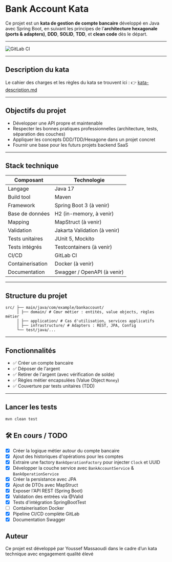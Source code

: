 # Bank Account Kata

Ce projet est un **kata de gestion de compte bancaire** développé en Java avec Spring Boot, en suivant les principes de l'**architecture hexagonale (ports & adapters)**, **DDD**, **SOLID**, **TDD**, et **clean code** dès le départ.

---

![GitLab CI](https://gitlab.com/exalt-it-dojo/candidats/youssef-massaoudi-bank-account-v2-ce373bc0-b409-4823-b398-a98a8000dde2/badges/bankaccount-kata-dev/pipeline.svg)

---

## Description du kata

Le cahier des charges et les règles du kata se trouvent ici :
👉 [kata-description.md](kata-description.md)

---

## Objectifs du projet

- Développer une API propre et maintenable
- Respecter les bonnes pratiques professionnelles (architecture, tests, séparation des couches)
- Appliquer les concepts DDD/TDD/Hexagone dans un projet concret
- Fournir une base pour les futurs projets backend SaaS

---

## Stack technique

| Composant       | Technologie                         |
|-----------------|-------------------------------------|
| Langage         | Java 17                             |
| Build tool      | Maven                               |
| Framework       | Spring Boot 3 (à venir)             |
| Base de données | H2 (in-memory, à venir)             |
| Mapping         | MapStruct (à venir)                 |
| Validation      | Jakarta Validation (à venir)        |
| Tests unitaires | JUnit 5, Mockito                    |
| Tests intégrés  | Testcontainers (à venir)            |
| CI/CD           | GitLab CI                           |
| Containerisation| Docker (à venir)                    |
| Documentation   | Swagger / OpenAPI (à venir)         |

---

## Structure du projet

```
src/ ├── main/java/com/example/bankaccount/ 
     │ ├── domain/ # Cœur métier : entités, value objects, règles métier
     │ ├── application/ # Cas d'utilisation, services applicatifs
     │ ├── infrastructure/ # Adapters : REST, JPA, Config
     └── test/java/...
```

---

## Fonctionnalités

- ✅ Créer un compte bancaire
- ✅ Déposer de l'argent
- ✅ Retirer de l'argent (avec vérification de solde)
- ✅ Règles métier encapsulées (Value Object `Money`)
- ✅ Couverture par tests unitaires (TDD)

---

## Lancer les tests

```bash
mvn clean test
```

## 🛠️ En cours / TODO
- [x] Créer la logique métier autour du compte bancaire
- [x] Ajout des historiques d'opérations pour les comptes
- [x] Extraire une factory `BankOperationFactory` pour injecter `Clock` et UUID
- [x] Développer la couche service avec `BankAccountService` & `BankOperationService`
- [x] Créer la persistance avec JPA
- [x] Ajout de DTOs avec MapStruct
- [x] Exposer l'API REST (Spring Boot)
- [x] Validation des entrées via @Valid
- [x] Tests d'intégration SpringBootTest
- [ ] Containerisation Docker
- [x] Pipeline CI/CD complète GitLab
- [x] Documentation Swagger

## Auteur
Ce projet est développé par Youssef Massaoudi dans le cadre d’un kata technique avec engagement qualité élevé